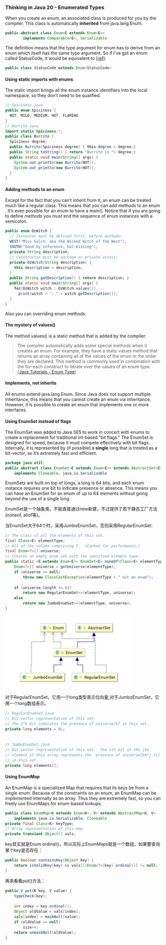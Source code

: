 ### **Thinking in Java 20 - Enumerated Types**


When you create an <C>enum</C>, an associated class is produced for you by the compiler. This class is automatically **inherited** from <C>java.lang.Enum</C>.

```Java
public abstract class Enum<E extends Enum<E>>
        implements Comparable<E>, Serializable 
```

The definition means that the type argument for <C>enum</C> has to derive from an <C>enum</C> which itself has the same type argument.  So if I've got an <C>enum</C> called StatusCode, it would be equivalent to [[ref](https://stackoverflow.com/questions/211143/java-enum-definition)]:

```Java
public class StatusCode extends Enum<StatusCode>
```


#### Using static imports with enums

The <C>static</C> import brings all the <C>enum</C> instance identifiers into the local namespace, so they don’t need to be qualified.

```Java
// Spiciness.java
public enum Spiciness {
  NOT, MILD, MEDIUM, HOT, FLAMING
}
// Burrito.java
import static Spiciness.*;
public class Burrito {
  Spiciness degree;
  public Burrito(Spiciness degree) { this.degree = degree;}
  public String toString() { return "Burrito is "+ degree;}
  public static void main(String[] args) {
    System.out.println(new Burrito(NOT));
    System.out.println(new Burrito(HOT));
  }
}
```

#### Adding methods to an enum

Except for the fact that you can’t inherit from it, an <C>enum</C> can be treated much like a regular class. This means that you can add methods to an  <C>enum</C> . It’s even possible for an  <C>enum</C>  to have a <C>main()</C>. Notice that if you are going to define methods you must end the sequence of  <C>enum</C> instances with a semicolon.

```Java
public enum OzWitch {
  // Instances must be defined first, before methods:
  WEST("Miss Gulch, aka the Wicked Witch of the West"),
  SOUTH("Good by inference, but missing");
  private String description;
  // Constructor must be package or private access:
  private OzWitch(String description) {
    this.description = description;
  }
  public String getDescription() { return description; }
  public static void main(String[] args) {
    for(OzWitch witch : OzWitch.values())
      print(witch + ": " + witch.getDescription());
  }
}
```

Also you can overriding <C>enum</C> methods.


#### The mystery of values()


The method <C>values()</C> is a static method that is added by the compiler.

> The compiler automatically adds some special methods when it creates an enum. For example, they have a static values method that returns an array containing all of the values of the enum in the order they are declared. This method is commonly used in combination with the for-each construct to iterate over the values of an enum type. [[Java Tutorials - Enum Type](https://docs.oracle.com/javase/tutorial/java/javaOO/enum.html)]



#### Implements, not inherits

All <C>enum</C>s extend <C>java.lang.Enum</C>. Since Java does not support multiple inheritance, this means that you cannot create an <C>enum</C> via inheritance. However, it is possible to create an <C>enum</C> that implements one or more interfaces.


#### Using EnumSet instead of flags

The <C>EnumSet</C> was added to Java SE5 to work in concert with <C>enum</C>s to create a replacement for traditional int-based "bit flags." The <C>EnumSet</C> is designed for speed, because it must compete effectively with bit flags. Internally, it is represented by (if possible) a **single** <C>long</C> that is treated as a bit-vector, so it’s extremely fast and efficient.


```Java
package java.util;
public abstract class EnumSet<E extends Enum<E>> extends AbstractSet<E>
    implements Cloneable, java.io.Serializable
```

<C>EnumSet</C>s are built on top of <C>long</C>s, a <C>long</C> is 64 bits, and each <C>enum</C> instance requires one bit to indicate presence or absence. This means you can have an <C>EnumSet</C>  for an <C>enum</C> of up to 64 elements without going beyond the use of a single <C>long</C>.



<C>EnumSet</C>是一个抽象类，不能直接通过<C>new</C>新建，不过提供了若干静态工厂方法(<C>noneof</C>, <C>allof</C>等)。


当<C>EnumSet</C>大于64个时，采用<C>JumboEnumSet</C>，否则采用<C>RegularEnumSet</C>:


```Java
// The class of all the elements of this set.
final Class<E> elementType;
// All of the values comprising T.  (Cached for performance.)
final Enum<?>[] universe;
// Creates an empty enum set with the specified element type.
public static <E extends Enum<E>> EnumSet<E> noneOf(Class<E> elementType) {
    Enum<?>[] universe = getUniverse(elementType);
    if (universe == null)
        throw new ClassCastException(elementType + " not an enum");

    if (universe.length <= 64)
        return new RegularEnumSet<>(elementType, universe);
    else
        return new JumboEnumSet<>(elementType, universe);
}
```

![EnumSet](figures/EnumSet.png)

对于<C>RegularEnumSet</C>，它用一个<C>long</C>类型表示位向量;对于<C>JumboEnumSet</C>，它用一个<C>long</C>数组表示。



```Java
// RegularEnumSet.java
// Bit vector representation of this set.  
// The 2^k bit indicates the presence of universe[k] in this set.
private long elements = 0L;


// JumboEnumSet.java
// Bit vector representation of this set.  The ith bit of the jth
// element of this array represents the  presence of universe[64*j +i]
// in this set.
private long elements[];
```


#### Using EnumMap

An <C>EnumMap</C> is a specialized <C>Map</C> that requires that its keys be from a single <C>enum</C>. Because of the constraints on an <C>enum</C>, an <C>EnumMap</C> can be implemented internally as an array. Thus they are extremely fast, so you can freely use <C>EnumMaps</C> for enum-based lookups.

```Java
public class EnumMap<K extends Enum<K>, V> extends AbstractMap<K, V>
    implements java.io.Serializable, Cloneable
private final Class<K> keyType;
// Array representation of this map.
private transient Object[] vals;
```

<C>key</C>其实就是<C>Enum.ordinal()</C>，所以实际上<C>EnumMaps</C>就是一个数组，如果要查询某个<C>key</C>是否存在：

```Java
public boolean containsKey(Object key) {
    return isValidKey(key) && vals[((Enum<?>)key).ordinal()] != null;
}
```

再来看看<C>put()</C>方法：

```Java
public V put(K key, V value) {
    typeCheck(key);

    int index = key.ordinal();
    Object oldValue = vals[index];
    vals[index] = maskNull(value);
    if (oldValue == null)
        size++;
    return unmaskNull(oldValue);
}
```